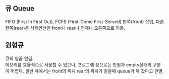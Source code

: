 ## 큐 Queue
FIFO (First In First Out), FCFS (First-Come First-Served)
한쪽(front) 삽입, 다른 한쪽(rear)은 삭제연산만
front나 rear나 언제나 오른쪽으로 이동.


## 원형큐
큐의 양끝 연결.  
메모리를 효율적으로 사용할 수 있으나, 프로그램 상으로는 
만원과 empty상태의 구분이 어렵다.
일반 큐에서는 front의 위치 rear의 위치가 같을때 queue가 꽉 찼다고 판별.
